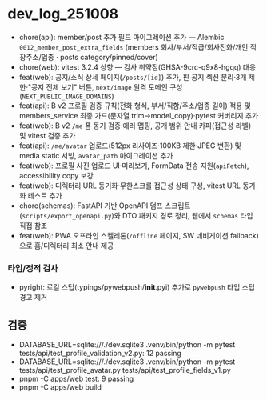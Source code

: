 # dev_log_251008

- chore(api): member/post 추가 필드 마이그레이션 추가 — Alembic `0012_member_post_extra_fields` (members 회사/부서/직급/회사전화/개인·직장주소/업종 · posts category/pinned/cover)
- chore(web): vitest 3.2.4 상향 — 감사 취약점(GHSA-9crc-q9x8-hgqq) 대응
- feat(web): 공지/소식 상세 페이지(`/posts/[id]`) 추가, 핀 공지 섹션 분리·3개 제한·"공지 전체 보기" 버튼, `next/image` 원격 도메인 구성(`NEXT_PUBLIC_IMAGE_DOMAINS`)
- feat(api): B v2 프로필 검증 규칙(전화 형식, 부서/직함/주소/업종 길이) 적용 및 members_service 최종 가드(문자열 trim→model_copy)·pytest 커버리지 추가
- feat(web): B v2 `/me` 폼 동기 검증·에러 맵핑, 공개 범위 안내 카피(접근성 라벨) 및 vitest 검증 추가
- feat(api): `/me/avatar` 업로드(512px 리사이즈·100KB 제한·JPEG 변환) 및 media static 서빙, `avatar_path` 마이그레이션 추가
- feat(web): 프로필 사진 업로드 UI·미리보기, FormData 전송 지원(`apiFetch`), accessibility copy 보강
- feat(web): 디렉터리 URL 동기화·무한스크롤·접근성 상태 구성, vitest URL 동기화 테스트 추가
- chore(schemas): FastAPI 기반 OpenAPI 덤프 스크립트(`scripts/export_openapi.py`)와 DTO 패키지 경로 정리, 웹에서 `schemas` 타입 직접 참조
- feat(web): PWA 오프라인 스켈레톤(`/offline` 페이지, SW 네비게이션 fallback)으로 홈/디렉터리 최소 안내 제공

### 타입/정적 검사
- pyright: 로컬 스텁(typings/pywebpush/__init__.pyi) 추가로 `pywebpush` 타입 스텁 경고 제거

## 검증
- DATABASE_URL=sqlite:///./dev.sqlite3 .venv/bin/python -m pytest tests/api/test_profile_validation_v2.py: 12 passing
- DATABASE_URL=sqlite:///./dev.sqlite3 .venv/bin/python -m pytest tests/api/test_profile_avatar.py tests/api/test_profile_fields_v1.py
- pnpm -C apps/web test: 9 passing
- pnpm -C apps/web build
